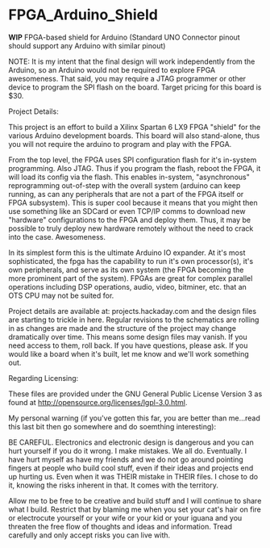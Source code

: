 FPGA_Arduino_Shield
===================

**WIP** FPGA-based shield for Arduino (Standard UNO Connector pinout should support any Arduino with similar pinout)

NOTE:  It is my intent that the final design will work independently from the Arduino, so an Arduino would not be required to explore FPGA awesomeness.  That said, you may require a JTAG programmer or other device to program the SPI flash on the board.  Target pricing for this board is $30.  

Project Details:

This project is an effort to build a Xilinx Spartan 6 LX9 FPGA "shield" for the various 
Arduino development boards.  This board will also stand-alone, thus you will not require
the arduino to program and play with the FPGA.  

From the top level, the FPGA uses SPI configuration flash for it's in-system programming.
Also JTAG.  Thus if you program the flash, reboot the FPGA, it will load its config via
the flash.  This enables in-system, "asynchronous" reprogramming out-of-step with 
the overall system (arduino can keep running, as can any peripherals that are not a part
of the FPGA itself or FPGA subsystem).  This is super cool because it means that you might then 
use something like an SDCard or even TCP/IP comms to download new "hardware" configurations to
the FPGA and deploy them.  Thus, it may be possible to truly deploy new hardware remotely without
the need to crack into the case.  Awesomeness.  

In its simplest form this is the ultimate Arduino IO expander.  At it's most sophisticated, the
fpga has the capability to run it's own processor(s), it's own peripherals, and serve as its 
own system (the FPGA becoming the more prominent part of the system).  FPGAs are great for complex
parallel operations including DSP operations, audio, video, bitminer, etc. that an OTS CPU may not 
be suited for.  

Project details are available at:  projects.hackaday.com and the design files are starting
to trickle in here.  Regular revisions to the schematics are rolling in as changes are made and 
the structure of the project may change dramatically over time.  This means some design files 
may vanish.  If you need access to them, roll back.  If you have questions, please ask.  If 
you would like a board when it's built, let me know and we'll work something out.

Regarding Licensing:

These files are provided under the GNU General Public License Version 3 as found at http://opensource.org/licenses/lgpl-3.0.html. 

My personal warning (if you've gotten this far, you are better than me...read this last bit then go somewhere and do soemthing interesting):

BE CAREFUL.  Electronics and electronic design is dangerous and you can hurt yourself if you do it wrong.  I make mistakes.  We all do.  Eventually.  I have hurt myself as have my friends and we do not go around pointing fingers at people who build cool stuff, even if their ideas and projects end up hurting us.  Even when it was THEIR mistake in THEIR files.  I chose to do it, knowing the risks inherent in that.  It comes with the territory.  

Allow me to be free to be creative and build stuff and I will continue to share what I build.  Restrict that by blaming me when you set your cat's hair on fire or electrocute yourself or your wife or your kid or your iguana and you threaten the free flow of thoughts and ideas and information.  Tread carefully and only accept risks you can live with.  
